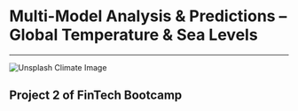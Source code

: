 # Multi-Model Analysis & Predictions – Global Temperature & Sea Levels
---
![Unsplash Climate Image](https://unsplash.com/photos/K5KmnZHv1Pg)

## Project 2 of FinTech Bootcamp

